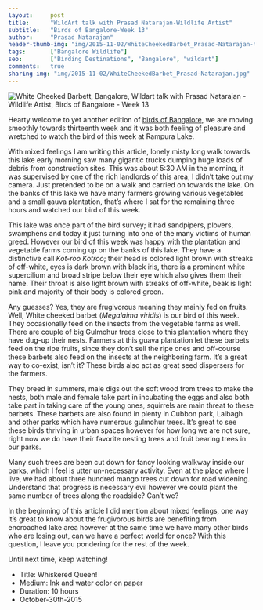 ```yaml
---
layout:     post
title:      "WildArt talk with Prasad Natarajan-Wildlife Artist"
subtitle:   "Birds of Bangalore-Week 13"
author:     "Prasad Natarajan"
header-thumb-img: "img/2015-11-02/WhiteCheekedBarbet_Prasad-Natarajan-thumb.jpg"
tags:       ["Bangalore Wildlife"]
seo: 		["Birding Destinations", "Bangalore", "wildart"]
comments:   true
sharing-img: "img/2015-11-02/WhiteCheekedBarbet_Prasad-Natarajan.jpg"
---
```



<img src="{{ site.baseurl }}/img/2015-11-02/WhiteCheekedBarbet_Prasad-Natarajan.jpg" alt="White Cheeked Barbett, Bangalore, Wildart talk with Prasad Natarajan - Wildlife Artist, Birds of Bangalore - Week 13">

<p>
Hearty welcome to yet another edition of <a href="{{ site.baseurl }}/wildart" target="_blank">birds of Bangalore</a>, we are moving smoothly towards thirteenth week and it was both feeling of pleasure and wretched to watch the bird of this week at Rampura Lake.
</p>

<p>
With mixed feelings I am writing this article, lonely misty long walk towards this lake early morning saw many gigantic trucks dumping huge loads of debris from construction sites. This was about 5:30 AM in the morning, it was supervised by one of the rich landlords of this area, I didn’t take out my camera. Just pretended to be on a walk and carried on towards the lake. On the banks of this lake we have many farmers growing various vegetables and a small gauva plantation, that’s where I sat for the remaining three hours and watched our bird of this week.
</p>

<p>
This lake was once part of the bird survey; it had sandpipers, plovers, swamphens and today it just turning into one of the many victims of human greed. However our bird of this week was happy with the plantation and vegetable farms coming up on the banks of this lake. They have a distinctive call <em>Kot-roo Kotroo</em>; their head is colored light brown with streaks of off-white, eyes is dark brown with black iris, there is a prominent white supercilium and broad stripe below their eye which also gives them their name. Their throat is also light brown with streaks of off-white, beak is light pink and majority of their body is colored green. 
</p>

<p>
Any guesses? Yes, they are frugivorous meaning they mainly fed on fruits. Well, White cheeked barbet (<em>Megalaima viridis</em>) is our bird of this week. They occasionally feed on the insects from the vegetable farms as well. There are couple of big Gulmohur trees close to this plantation where they have dug-up their nests. Farmers at this guava plantation let these barbets feed on the ripe fruits, since they don’t sell the ripe ones and off-course these barbets also feed on the insects at the neighboring farm. It’s a great way to co-exist, isn’t it? These birds also act as great seed dispersers for the farmers. 
</p>

<p>
They breed in summers, male digs out the soft wood from trees to make the nests, both male and female take part in incubating the eggs and also both take part in taking care of the young ones, squirrels are main threat to these barbets. These barbets are also found in plenty in Cubbon park, Lalbagh and other parks which have numerous gulmohur trees. It’s great to see these birds thriving in urban spaces however for how long we are not sure, right now we do have their favorite nesting trees and fruit bearing trees in our parks. 
</p>

<p>
Many such trees are been cut down for fancy looking walkway inside our parks, which I feel is utter un-necessary activity. Even at the place where I live, we had about three hundred mango trees cut down for road widening. Understand that progress is necessary evil however we could plant the same number of trees along the roadside? Can’t we?   
</p>

<p>
In the beginning of this article I did mention about mixed feelings, one way it’s great to know about the frugivorous birds are benefiting from encroached lake area however at the same time we have many other birds who are losing out, can we have a perfect world for once?  With this question, I leave you pondering for the rest of the week.
</p>

<p>Until next time, keep watching!</p>

<p>
	<ul>
		 <li>Title: Whiskered Queen!</li>
		 <li>Medium: Ink and water color on paper</li>
		 <li>Duration: 10 hours</li>
		 <li>October-30th-2015</li>
 	</ul>
</p>

